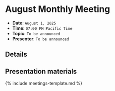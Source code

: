 # August Monthly Meeting

* **Date**: `August 1, 2025`
* **Time**: `07:00 PM Pacific Time`
* **Topic**: `To be announced`
* **Presenter**: `To be announced`

## Details

## Presentation materials

{% include meetings-template.md %}

